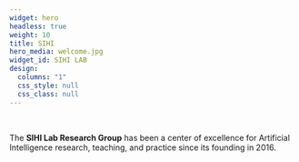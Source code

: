 ```yaml
---
widget: hero
headless: true
weight: 10
title: SIHI
hero_media: welcome.jpg
widget_id: SIHI LAB
design:
  columns: "1"
  css_style: null
  css_class: null
---
```

<br>

The **SIHI Lab Research Group** has been a center of excellence for Artificial Intelligence research, teaching, and practice since its founding in 2016.